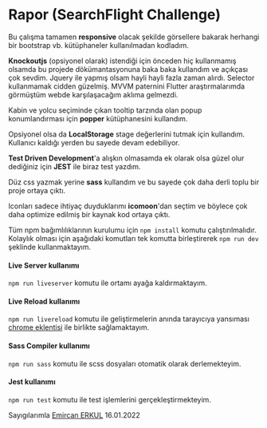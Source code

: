 # Rapor (SearchFlight Challenge)

Bu çalışma tamamen **responsive** olacak şekilde görsellere bakarak herhangi bir bootstrap vb. kütüphaneler kullanılmadan kodladım.

**Knockoutjs** (opsiyonel olarak) istendiği için önceden hiç kullanmamış olsamda bu projede dökümantasyonuna baka baka kullandım ve açıkçası çok sevdim. Jquery ile yapmış olsam hayli hayli fazla zaman alırdı. Selector kullanmamak cidden güzelmiş. MVVM paternini Flutter araştırmalarımda görmüştüm webde karşılaşacağım aklıma gelmezdi.

Kabin ve yolcu seçiminde çıkan tooltip tarzında olan popup konumlandırması için **popper** kütüphanesini kullandım.

Opsiyonel olsa da **LocalStorage** stage değerlerini tutmak için kullandım. Kullanıcı kaldığı yerden bu sayede devam edebiliyor.

**Test Driven Development**'a alışkın olmasamda ek olarak olsa güzel olur dediğiniz için **JEST** ile biraz test yazdım.

Düz css yazmak yerine **sass** kullandım ve bu sayede çok daha derli toplu bir proje ortaya çıktı.

Iconları sadece ihtiyaç duyduklarımı **icomoon**'dan seçtim ve böylece çok daha optimize edilmiş bir kaynak kod ortaya çıktı.

Tüm npm bağımlılıklarının kurulumu için `npm install` komutu çalıştırılmalıdır. Kolaylık olması için aşağıdaki komutları tek komutta birleştirerek `npm run dev` şeklinde kullanmaktayım.

#### Live Server kullanımı

`npm run liveserver` komutu ile ortamı ayağa kaldırmaktayım.

#### Live Reload kullanımı

`npm run livereload` komutu ile geliştirmelerin anında tarayıcıya yansıması [chrome eklentisi](https://chrome.google.com/webstore/detail/livereload/jnihajbhpnppcggbcgedagnkighmdlei) ile birlikte sağlamaktayım.

#### Sass Compiler kullanımı

`npm run sass` komutu ile scss dosyaları otomatik olarak derlemekteyim.

#### Jest kullanımı

`npm run test` komutu ile test işlemlerini gerçekleştirmekteyim.

Sayıgılarımla
[Emircan ERKUL](https://emircanerkul.com/) 16.01.2022
